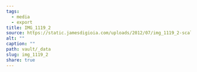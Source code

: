 ```yaml
---
tags:
  - media
  - export
title: IMG_1119_2
source: https://static.jamesdigioia.com/uploads/2012/07/img_1119_2-scaled.jpg
alt: ""
caption: ""
path: vault/_data
slug: img_1119_2
share: true
---
```

